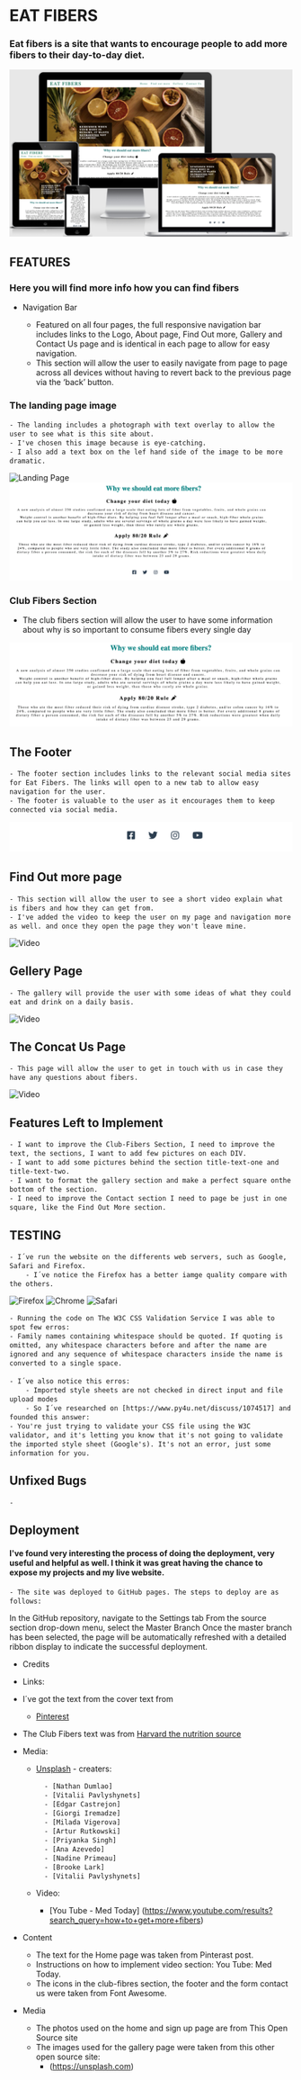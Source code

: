 # EAT FIBERS

### Eat fibers is a site that wants to encourage people to add more fibers to their day-to-day diet. 
 
![Responsive](./assets/images/responsive.png)
   

## FEATURES

### Here you will find more info how you can find fibers 

- Navigation Bar

    - Featured on all four pages, the full responsive navigation bar includes links to the Logo, About page, Find Out more, Gallery and Contact Us page and is identical in each page to allow for easy navigation.
    - This section will allow the user to easily navigate from page to page across all devices without having to revert back to the previous page via the ‘back’ button.


 ### The landing page image

    - The landing includes a photograph with text overlay to allow the user to see what is this site about.
    - I've chosen this image because is eye-catching. 
    - I also add a text box on the lef hand side of the image to be more dramatic.

![Landing Page](./assets/images/firefox-landing.png)   
![Landing Page](./assets/images/firefox-landing-02.png)   

### Club Fibers Section

   - The club fibers section will allow the user to have some information about why is so important to consume fibers every single day


  ![Club fibers](./assets/images/club-fibers-02.png) 

## The Footer

    - The footer section includes links to the relevant social media sites for Eat Fibers. The links will open to a new tab to allow easy navigation for the user.    
    - The footer is valuable to the user as it encourages them to keep connected via social media.

![Footer](./assets/images/footer.png)  

## Find Out more page

    - This section will allow the user to see a short video explain what is fibers and how they can get from. 
    - I've added the video to keep the user on my page and navigation more as well. and once they open the page they won't leave mine.

![Video](./assets/images/firefox-video-img.png)

 ## Gellery Page

    - The gallery will provide the user with some ideas of what they could eat and drink on a daily basis.

![Video](./assets/images/firefox-gallery.png)


 ## The Concat Us Page

    - This page will allow the user to get in touch with us in case they have any questions about fibers.

![Video](./assets/images/firefox-contact.png)

 ## Features Left to Implement

    - I want to improve the Club-Fibers Section, I need to improve the text, the sections, I want to add few pictures on each DIV.
    - I want to add some pictures behind the section title-text-one and title-text-two.
    - I want to format the gallery section and make a perfect square onthe bottom of the section.
    - I need to improve the Contact section I need to page be just in one square, like the Find Out More section.



 ## TESTING
    - I´ve run the website on the differents web servers, such as Google, Safari and Firefox.
        - I´ve notice the Firefox has a better iamge quality compare with the others.

![Firefox](./assets/images/Firexfox-browser.png)
![Chrome](./assets/images/Chrome-browser.png)
![Safari](./assets/images/firefox-contact.png) 

    - Running the code on The W3C CSS Validation Service I was able to spot few erros:
    - Family names containing whitespace should be quoted. If quoting is omitted, any whitespace characters before and after the name are ignored and any sequence of whitespace characters inside the name is converted to a single space. 
   
    - I´ve also notice this erros:
        - Imported style sheets are not checked in direct input and file upload modes
        - So I´ve researched on [https://www.py4u.net/discuss/1074517] and founded this answer:
    - You're just trying to validate your CSS file using the W3C validator, and it's letting you know that it's not going to validate the imported style sheet (Google's). It's not an error, just some information for you.
    


## Unfixed Bugs

    - 


## Deployment

#### I've found very interesting the process of doing the deployment, very useful and helpful as well. I think it was great having the chance to expose my projects and my live website.

    - The site was deployed to GitHub pages. The steps to deploy are as follows:
In the GitHub repository, navigate to the Settings tab
From the source section drop-down menu, select the Master Branch
Once the master branch has been selected, the page will be automatically refreshed with a detailed ribbon display to indicate the successful deployment.
    


- Credits    
- Links:

- I´ve got the text from the cover text from 
    - [Pinterest](https://www.pinterest.co.uk/pin/AULzf4aIXkqkba3H0geTUaY6IgSlPagTTxdvcmdNemCGtvbb8Lr3L5U/)

- The Club Fibers text was from [Harvard the nutrition source](https://www.hsph.harvard.edu/nutritionsource/carbohydrates/fiber/)

    
- Media:

    - [Unsplash](https://unsplash.com) - creaters:

            - [Nathan Dumlao]
            - [Vitalii Pavlyshynets]
            - [Edgar Castrejon]
            - [Giorgi Iremadze]
            - [Milada Vigerova]
            - [Artur Rutkowski]
            - [Priyanka Singh]
            - [Ana Azevedo]
            - [Nadine Primeau]
            - [Brooke Lark]
            - [Vitalii Pavlyshynets]

    - Video:

        - [You Tube - Med Today] (https://www.youtube.com/results?search_query=how+to+get+more+fibers)



- Content

    - The text for the Home page was taken from Pinterast post.
    - Instructions on how to implement video section: You Tube: Med Today.
    - The icons in the club-fibres section, the footer and the form contact us were taken from Font Awesome.


- Media
    - The photos used on the home and sign up page are from This Open Source site
    - The images used for the gallery page were taken from this other open source site: 
        - (https://unsplash.com)



